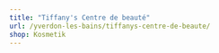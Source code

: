 ```yaml
---
title: "Tiffany's Centre de beauté"
url: /yverdon-les-bains/tiffanys-centre-de-beaute/
shop: Kosmetik
---
```

